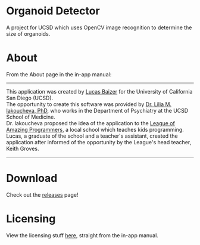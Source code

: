 # Organoid Detector
A project for UCSD which uses OpenCV image recognition to determine the size of organoids.

# About
From the About page in the in-app manual:

--------

This application was created by [Lucas Baizer](https://github.com/LucasBaizer) for the University of California San Diego (UCSD).
<br />
The opportunity to create this software was provided by [Dr. Lilia M. Iakoucheva, PhD](http://iakouchevalab.ucsd.edu/),  who works in the Department of Psychiatry at the UCSD School of Medicine.
<br />
Dr. Iakoucheva proposed the idea of the application to the [League of Amazing Programmers](http://www.jointheleague.org), a local school which teaches kids programming.
<br />
Lucas, a graduate of the school and a teacher's assistant, created the application after informed of the opportunity by the League's head teacher, Keith Groves.

--------

# Download
Check out the [releases](https://github.com/LucasBaizer/Organoid-Detector/releases) page!

# Licensing
View the licensing stuff [here](https://github.com/LucasBaizer/Organoid-Detector/blob/master/src/main/java/web/content/Licensing.md), straight from the in-app manual.
